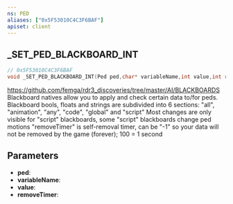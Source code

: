 ```yaml
---
ns: PED
aliases: ["0x5F53010C4C3F6BAF"]
apiset: client
---
```

## _SET_PED_BLACKBOARD_INT

```c
// 0x5F53010C4C3F6BAF
void _SET_PED_BLACKBOARD_INT(Ped ped,char* variableName,int value,int removeTimer);
```

https://github.com/femga/rdr3_discoveries/tree/master/AI/BLACKBOARDS
Blackboard natives allow you to apply and check certain data to/for peds.
Blackboard bools, floats and strings are subdivided into 6 sections: "all", "animation", "any", "code", "global" and "script"
Most changes are only visible for "script" blackboards, some "script" blackboards change ped motions
"removeTimer" is self-removal timer, can be "-1" so your data will not be removed by the game (forever); 100 = 1 second

## Parameters
* **ped**:
* **variableName**:
* **value**:
* **removeTimer**: